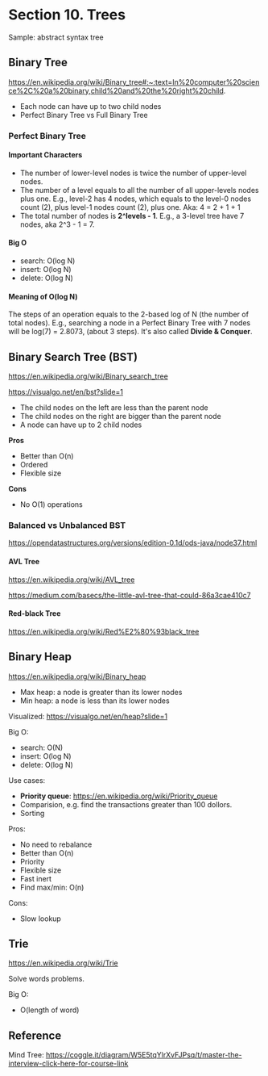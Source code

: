 # Section 10. Trees
Sample: abstract syntax tree

## Binary Tree
https://en.wikipedia.org/wiki/Binary_tree#:~:text=In%20computer%20science%2C%20a%20binary,child%20and%20the%20right%20child.

* Each node can have up to two child nodes
* Perfect Binary Tree vs Full Binary Tree

### Perfect Binary Tree
#### Important Characters
* The number of lower-level nodes is twice the number of upper-level nodes.
* The number of a level equals to all the number of all upper-levels nodes plus one. E.g., level-2 has 4 nodes, which equals to the level-0 nodes count (2), plus level-1 nodes count (2), plus one. Aka: 4 = 2 + 1 + 1
* The total number of nodes is __2^levels - 1__. E.g., a 3-level tree have 7 nodes, aka 2^3 - 1 = 7.

#### Big O
* search: O(log N)
* insert: O(log N)
* delete: O(log N)

#### Meaning of O(log N)
The steps of an operation equals to the 2-based log of N (the number of total nodes). E.g., searching a node in a Perfect Binary Tree with 7 nodes will be log(7) = 2.8073, (about 3 steps). It's also called __Divide & Conquer__. 

## Binary Search Tree (BST)
https://en.wikipedia.org/wiki/Binary_search_tree

https://visualgo.net/en/bst?slide=1

* The child nodes on the left are less than the parent node
* The child nodes on the right are bigger than the parent node
* A node can have up to 2 child nodes

__Pros__
* Better than O(n)
* Ordered
* Flexible size

__Cons__
* No O(1) operations

### Balanced vs Unbalanced BST
https://opendatastructures.org/versions/edition-0.1d/ods-java/node37.html

#### AVL Tree
https://en.wikipedia.org/wiki/AVL_tree

https://medium.com/basecs/the-little-avl-tree-that-could-86a3cae410c7

#### Red-black Tree
https://en.wikipedia.org/wiki/Red%E2%80%93black_tree

## Binary Heap
https://en.wikipedia.org/wiki/Binary_heap
* Max heap: a node is greater than its lower nodes
* Min heap: a node is less than its lower nodes

Visualized: https://visualgo.net/en/heap?slide=1

Big O:
* search: O(N)
* insert: O(log N)
* delete: O(log N)

Use cases:
* __Priority queue__: https://en.wikipedia.org/wiki/Priority_queue
* Comparision, e.g. find the transactions greater than 100 dollors.
* Sorting

Pros:
* No need to rebalance
* Better than O(n)
* Priority
* Flexible size
* Fast inert
* Find max/min: O(n)

Cons:
* Slow lookup

## Trie
https://en.wikipedia.org/wiki/Trie

Solve words problems.

Big O:
* O(length of word)

## Reference
Mind Tree: https://coggle.it/diagram/W5E5tqYlrXvFJPsq/t/master-the-interview-click-here-for-course-link


